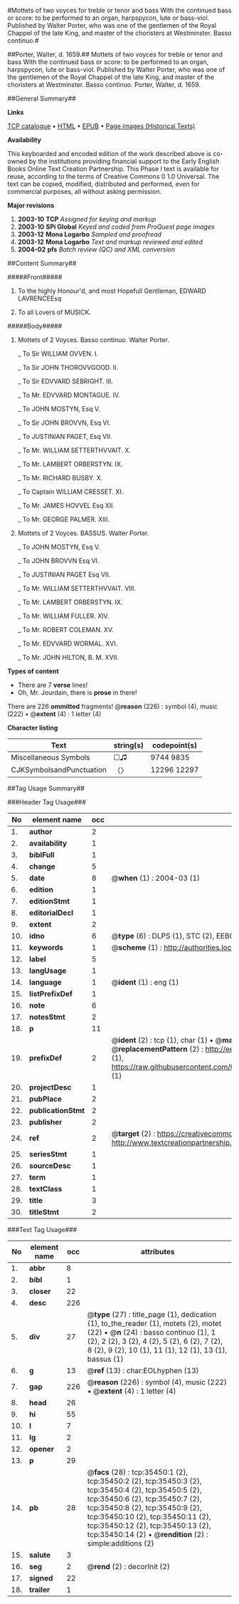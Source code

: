 #Mottets of two voyces for treble or tenor and bass With the continued bass or score: to be performed to an organ, harpspycon, lute or bass-viol. Published by Walter Porter, who was one of the gentlemen of the Royal Chappel of the late King, and master of the choristers at Westminster. Basso continuo.#

##Porter, Walter, d. 1659.##
Mottets of two voyces for treble or tenor and bass With the continued bass or score: to be performed to an organ, harpspycon, lute or bass-viol. Published by Walter Porter, who was one of the gentlemen of the Royal Chappel of the late King, and master of the choristers at Westminster. Basso continuo.
Porter, Walter, d. 1659.

##General Summary##

**Links**

[TCP catalogue](http://www.ota.ox.ac.uk/tcp/)  • 
[HTML](http://tei.it.ox.ac.uk/tcp/Texts-HTML/free/A55/A55498.html)  • 
[EPUB](http://tei.it.ox.ac.uk/tcp/Texts-EPUB/free/A55/A55498.epub) • 
[Page images (Historical Texts)](https://data.historicaltexts.jisc.ac.uk/view?pubId=eebo-99830988e&pageId=eebo-99830988e-35450-1)

**Availability**

This keyboarded and encoded edition of the
	       work described above is co-owned by the institutions
	       providing financial support to the Early English Books
	       Online Text Creation Partnership. This Phase I text is
	       available for reuse, according to the terms of Creative
	       Commons 0 1.0 Universal. The text can be copied,
	       modified, distributed and performed, even for
	       commercial purposes, all without asking permission.

**Major revisions**

1. __2003-10__ __TCP__ *Assigned for keying and markup*
1. __2003-10__ __SPi Global__ *Keyed and coded from ProQuest page images*
1. __2003-12__ __Mona Logarbo__ *Sampled and proofread*
1. __2003-12__ __Mona Logarbo__ *Text and markup reviewed and edited*
1. __2004-02__ __pfs__ *Batch review (QC) and XML conversion*

##Content Summary##

#####Front#####

1. To the highly Honour'd, and most Hopefull Gentleman, EDWARD LAVRENCEEsq

1. To all Lovers of MUSICK.

#####Body#####

1. Mottets of 2 Voyces. Basso continuo. Walter Porter.

    _ To Sir WILLIAM OVVEN. I.

    _ To Sir JOHN THOROVVGOOD. II.

    _ To Sir EDVVARD SEBRIGHT. III.

    _ To Mr. EDVVARD MONTAGUE. IV.

    _ To JOHN MOSTYN, Esq V.

    _ To Sir JOHN BROVVN, Esq VI.

    _ To JUSTINIAN PAGET, Esq VII.

    _ To Mr. WILLIAM SETTERTHVVAIT. X.

    _ To Mr. LAMBERT ORBERSTYN. IX.

    _ To Mr. RICHARD BUSBY. X.

    _ To Captain WILLIAM CRESSET. XI.

    _ To Mr. JAMES HOVVEL Esq XII.

    _ To Mr. GEORGE PALMER. XIII.

1. Mottets of 2 Voyces. BASSUS. Walter Porter.

    _ To JOHN MOSTYN, Esq V.

    _ To JOHN BROVVN Esq VI.

    _ To JUSTINIAN PAGET Esq VII.

    _ To Mr. WILLIAM SETTERTHVVAIT. VIII.

    _ To Mr. LAMBERT ORBERSTYN. IX.

    _ To Mr. WILLIAM FULLER. XIV.

    _ To Mr. ROBERT COLEMAN. XV.

    _ To Mr. EDVVARD WORMAL. XVI.

    _ To Mr. JOHN HILTON, B. M. XVII.

**Types of content**

  * There are 7 **verse** lines!
  * Oh, Mr. Jourdain, there is **prose** in there!

There are 226 **ommitted** fragments! 
 @__reason__ (226) : symbol (4), music (222)  •  @__extent__ (4) : 1 letter (4)

**Character listing**


|Text|string(s)|codepoint(s)|
|---|---|---|
|Miscellaneous Symbols|☐♫|9744 9835|
|CJKSymbolsandPunctuation|〈〉|12296 12297|

##Tag Usage Summary##

###Header Tag Usage###

|No|element name|occ|attributes|
|---|---|---|---|
|1.|__author__|2||
|2.|__availability__|1||
|3.|__biblFull__|1||
|4.|__change__|5||
|5.|__date__|8| @__when__ (1) : 2004-03 (1)|
|6.|__edition__|1||
|7.|__editionStmt__|1||
|8.|__editorialDecl__|1||
|9.|__extent__|2||
|10.|__idno__|6| @__type__ (6) : DLPS (1), STC (2), EEBO-CITATION (1), PROQUEST (1), VID (1)|
|11.|__keywords__|1| @__scheme__ (1) : http://authorities.loc.gov/ (1)|
|12.|__label__|5||
|13.|__langUsage__|1||
|14.|__language__|1| @__ident__ (1) : eng (1)|
|15.|__listPrefixDef__|1||
|16.|__note__|6||
|17.|__notesStmt__|2||
|18.|__p__|11||
|19.|__prefixDef__|2| @__ident__ (2) : tcp (1), char (1)  •  @__matchPattern__ (2) : ([0-9\-]+):([0-9IVX]+) (1), (.+) (1)  •  @__replacementPattern__ (2) : http://eebo.chadwyck.com/downloadtiff?vid=$1&page=$2 (1), https://raw.githubusercontent.com/textcreationpartnership/Texts/master/tcpchars.xml#$1 (1)|
|20.|__projectDesc__|1||
|21.|__pubPlace__|2||
|22.|__publicationStmt__|2||
|23.|__publisher__|2||
|24.|__ref__|2| @__target__ (2) : https://creativecommons.org/publicdomain/zero/1.0/ (1), http://www.textcreationpartnership.org/docs/. (1)|
|25.|__seriesStmt__|1||
|26.|__sourceDesc__|1||
|27.|__term__|1||
|28.|__textClass__|1||
|29.|__title__|3||
|30.|__titleStmt__|2||


###Text Tag Usage###

|No|element name|occ|attributes|
|---|---|---|---|
|1.|__abbr__|8||
|2.|__bibl__|1||
|3.|__closer__|22||
|4.|__desc__|226||
|5.|__div__|27| @__type__ (27) : title_page (1), dedication (1), to_the_reader (1), motets (2), motet (22)  •  @__n__ (24) : basso continuo (1), 1 (2), 2 (2), 3 (2), 4 (2), 5 (2), 6 (2), 7 (2), 8 (2), 9 (2), 10 (1), 11 (1), 12 (1), 13 (1), bassus (1)|
|6.|__g__|13| @__ref__ (13) : char:EOLhyphen (13)|
|7.|__gap__|226| @__reason__ (226) : symbol (4), music (222)  •  @__extent__ (4) : 1 letter (4)|
|8.|__head__|26||
|9.|__hi__|55||
|10.|__l__|7||
|11.|__lg__|2||
|12.|__opener__|2||
|13.|__p__|29||
|14.|__pb__|28| @__facs__ (28) : tcp:35450:1 (2), tcp:35450:2 (2), tcp:35450:3 (2), tcp:35450:4 (2), tcp:35450:5 (2), tcp:35450:6 (2), tcp:35450:7 (2), tcp:35450:8 (2), tcp:35450:9 (2), tcp:35450:10 (2), tcp:35450:11 (2), tcp:35450:12 (2), tcp:35450:13 (2), tcp:35450:14 (2)  •  @__rendition__ (2) : simple:additions (2)|
|15.|__salute__|3||
|16.|__seg__|2| @__rend__ (2) : decorInit (2)|
|17.|__signed__|22||
|18.|__trailer__|1||
